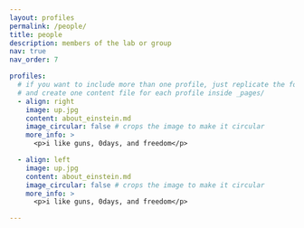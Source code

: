 ```yaml
---
layout: profiles
permalink: /people/
title: people
description: members of the lab or group
nav: true
nav_order: 7

profiles:
  # if you want to include more than one profile, just replicate the following block
  # and create one content file for each profile inside _pages/
  - align: right
    image: up.jpg
    content: about_einstein.md
    image_circular: false # crops the image to make it circular
    more_info: >
      <p>i like guns, 0days, and freedom</p>

  - align: left
    image: up.jpg
    content: about_einstein.md
    image_circular: false # crops the image to make it circular
    more_info: >
      <p>i like guns, 0days, and freedom</p>

---
```


